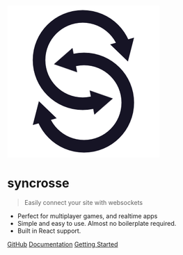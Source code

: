 ![logo](docs/Logo.png)

# syncrosse

> Easily connect your site with websockets

- Perfect for multiplayer games, and realtime apps
- Simple and easy to use. Almost no boilerplate required.
- Built in React support.

[GitHub](https://github.com/syncrosse/server/)
[Documentation](https://syncrosse.github.io/server/index.html)
[Getting Started](#getting-started)
